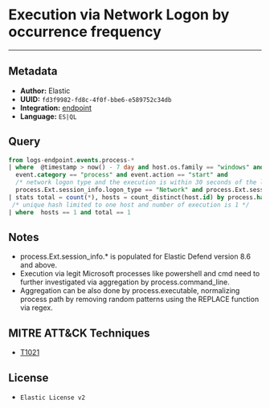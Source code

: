 # Execution via Network Logon by occurrence frequency

---

## Metadata

- **Author:** Elastic
- **UUID:** `fd3f9982-fd8c-4f0f-bbe6-e589752c34db`
- **Integration:** [endpoint](https://docs.elastic.co/integrations/endpoint)
- **Language:** `ES|QL`

## Query

```sql
from logs-endpoint.events.process-*
| where  @timestamp > now() - 7 day and host.os.family == "windows" and 
  event.category == "process" and event.action == "start" and 
  /* network logon type and the execution is within 30 seconds of the logon time */
  process.Ext.session_info.logon_type == "Network" and process.Ext.session_info.relative_logon_time <= 30
| stats total = count(*), hosts = count_distinct(host.id) by process.hash.sha256, process.Ext.session_info.client_address, user.name, process.parent.name
 /* unique hash limited to one host and number of execution is 1 */
| where  hosts == 1 and total == 1
```

## Notes

- process.Ext.session_info.* is populated for Elastic Defend version 8.6 and above.
- Execution via legit Microsoft processes like powershell and cmd need to further investigated via aggregation by process.command_line.
- Aggregation can be also done by process.executable, normalizing process path by removing random patterns using the REPLACE function via regex.
## MITRE ATT&CK Techniques

- [T1021](https://attack.mitre.org/techniques/T1021)

## License

- `Elastic License v2`
